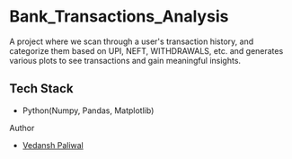# Bank_Transactions_Analysis
A project where we scan through a user's transaction history, and categorize them based on UPI, NEFT, WITHDRAWALS, etc. and generates various plots to see transactions and gain meaningful insights.
## Tech Stack
- Python(Numpy, Pandas, Matplotlib)

Author
- [Vedansh Paliwal](https://linkedin.com/in/vedanshpaliwal)
